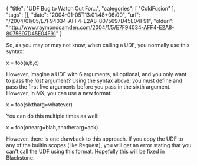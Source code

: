 {
	"title": "UDF Bug to Watch Out For...",
	"categories": [
		"ColdFusion"
	],
	"tags": [],
	"date": "2004-01-05T13:01:48+06:00",
	"url": "/2004/01/05/E7F94034-AFF4-E2A8-8075697D45E04F91",
	"oldurl": "http://www.raymondcamden.com/2004/1/5/E7F94034-AFF4-E2A8-8075697D45E04F91"
}

So, as you may or may not know, when calling a UDF, you normally use this syntax:

x = foo(a,b,c)

However, imagine a UDF with 6 arguments, all optional, and you only want to pass the <i>last</i> argument? Using the syntax above, you must define and pass the first five arguments before you pass in the sixth argument. However, in MX, you can use a new format:

x = foo(sixtharg=whatever)

You can do this multiple times as well:

x = foo(onearg=blah,anotherarg=ack)

However, there is one drawback to this approach. If you copy the UDF to any of the builtin scopes (like Request), you will get an error stating that you can't call the UDF using this format. Hopefully this will be fixed in Blackstone.
